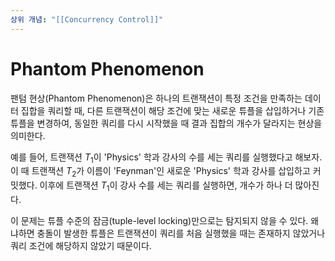 ```yaml
---
상위 개념: "[[Concurrency Control]]"
---
```

# Phantom Phenomenon
팬텀 현상(Phantom Phenomenon)은 하나의 트랜잭션이 특정 조건을 만족하는 데이터 집합을 쿼리할 때, 다른 트랜잭션이 해당 조건에 맞는 새로운 튜플을 삽입하거나 기존 튜플을 변경하여, 동일한 쿼리를 다시 시작했을 때 결과 집합의 개수가 달라지는 현상을 의미한다.

예를 들어, 트랜잭션 $T_1$이 'Physics' 학과 강사의 수를 세는 쿼리를 실행했다고 해보자. 이 때 트랜잭션 $T_2$가 이름이 'Feynman'인 새로운 'Physics' 학과 강사를 삽입하고 커밋했다. 이후에 트랜잭션 $T_1$이 강사 수를 세는 쿼리를 실행하면, 개수가 하나 더 많아진다. 

이 문제는 튜플 수준의 잠금(tuple-level locking)만으로는 탐지되지 않을 수 있다. 왜냐하면 충돌이 발생한 튜플은 트랜잭션이 쿼리를 처음 실행했을 때는 존재하지 않았거나 쿼리 조건에 해당하지 않았기 때문이다.